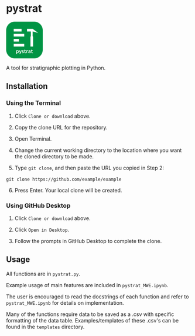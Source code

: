 # pystrat

<img src="images/pystrat_logo.png" width="100" height="100">

A tool for stratigraphic plotting in Python.

## Installation

### Using the Terminal

1. Click `Clone or download` above.

2. Copy the clone URL for the repository.

3. Open Terminal.

4. Change the current working directory to the location where you want the cloned directory to be made.

5. Type `git clone`, and then paste the URL you copied in Step 2:

```
git clone https://github.com/example/example
```

6. Press Enter. Your local clone will be created.

### Using GitHub Desktop

1. Click `Clone or download` above.

2. Click `Open in Desktop`.

3. Follow the prompts in GitHub Desktop to complete the clone.

## Usage

All functions are in `pystrat.py`.

Example usage of main features are included in `pystrat_MWE.ipynb`.

The user is encouraged to read the docstrings of each function and refer to `pystrat_MWE.ipynb` for details on implementation.

Many of the functions require data to be saved as a .csv with specific formatting of the data table. Examples/templates of these .csv's can be found in the `templates` directory.
